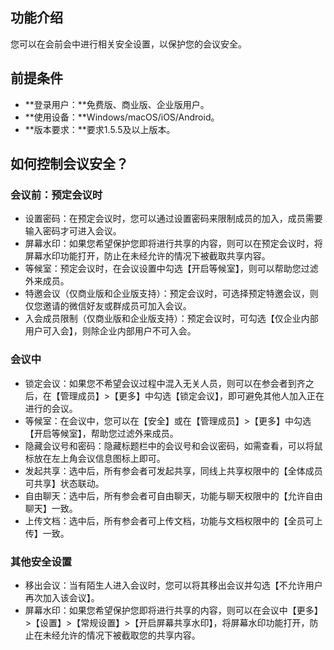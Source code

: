## 功能介绍
您可以在会前会中进行相关安全设置，以保护您的会议安全。

## 前提条件
- **登录用户：**免费版、商业版、企业版用户。
- **使用设备：**Windows/macOS/iOS/Android。
- **版本要求：**要求1.5.5及以上版本。

## 如何控制会议安全？
### 会议前：预定会议时
- 设置密码：在预定会议时，您可以通过设置密码来限制成员的加入，成员需要输入密码才可进入会议。
- 屏幕水印：如果您希望保护您即将进行共享的内容，则可以在预定会议时，将屏幕水印功能打开，防止在未经允许的情况下被截取共享内容。
- 等候室：预定会议时，在会议设置中勾选【开启等候室】，则可以帮助您过滤外来成员。
- 特邀会议（仅商业版和企业版支持）：预定会议时，可选择预定特邀会议，则仅您邀请的微信好友或群成员可加入会议。
- 入会成员限制（仅商业版和企业版支持）：预定会议时，可勾选【仅企业内部用户可入会】，则除企业内部用户不可入会。

### 会议中
- 锁定会议：如果您不希望会议过程中混入无关人员，则可以在参会者到齐之后，在【管理成员】>【更多】中勾选【锁定会议】，即可避免其他人加入正在进行的会议。
- 等候室：在会议中，您可以在【安全】或在【管理成员】>【更多】中勾选【开启等候室】，帮助您过滤外来成员。
- 隐藏会议号和密码：隐藏标题栏中的会议号和会议密码，如需查看，可以将鼠标放在左上角会议信息图标上即可。
- 发起共享：选中后，所有参会者可发起共享，同线上共享权限中的【全体成员可共享】状态联动。
- 自由聊天：选中后，所有参会者可自由聊天，功能与聊天权限中的【允许自由聊天】一致。
- 上传文档：选中后，所有参会者可上传文档，功能与文档权限中的【全员可上传】一致。

### 其他安全设置
- 移出会议：当有陌生人进入会议时，您可以将其移出会议并勾选【不允许用户再次加入该会议】。
- 屏幕水印：如果您希望保护您即将进行共享的内容，则可以在会议中【更多】>【设置】>【常规设置】>【开启屏幕共享水印】，将屏幕水印功能打开，防止在未经允许的情况下被截取您的共享内容。
